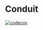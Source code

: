 # Conduit

[![codecov](https://codecov.io/gh/Nilesh2000/conduit/branch/main/graph/badge.svg)](https://codecov.io/gh/Nilesh2000/conduit)
